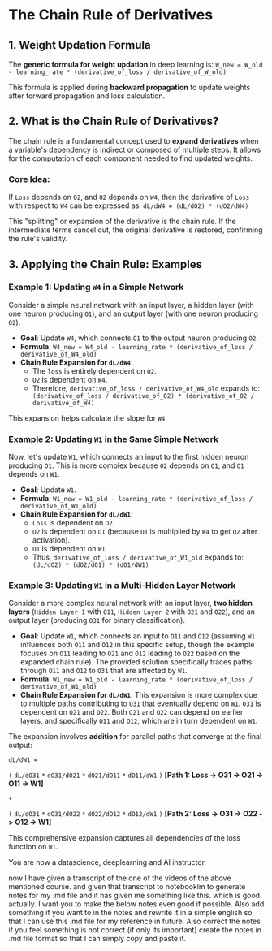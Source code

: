 # The Chain Rule of Derivatives

## 1. Weight Updation Formula

The **generic formula for weight updation** in deep learning is:
`W_new = W_old - learning_rate * (derivative_of_loss / derivative_of_W_old)`

This formula is applied during **backward propagation** to update weights after forward propagation and loss calculation.

## 2. What is the Chain Rule of Derivatives?

The chain rule is a fundamental concept used to **expand derivatives** when a variable's dependency is indirect or composed of multiple steps. It allows for the computation of each component needed to find updated weights.

### Core Idea:
If `Loss` depends on `O2`, and `O2` depends on `W4`, then the derivative of `Loss` with respect to `W4` can be expressed as:
`dL/dW4 = (dL/dO2) * (dO2/dW4)`

This "splitting" or expansion of the derivative is the chain rule. If the intermediate terms cancel out, the original derivative is restored, confirming the rule's validity.

## 3. Applying the Chain Rule: Examples

### Example 1: Updating `W4` in a Simple Network

Consider a simple neural network with an input layer, a hidden layer (with one neuron producing `O1`), and an output layer (with one neuron producing `O2`).

*   **Goal**: Update `W4`, which connects `O1` to the output neuron producing `O2`.
*   **Formula**: `W4_new = W4_old - learning_rate * (derivative_of_loss / derivative_of_W4_old)`
*   **Chain Rule Expansion for `dL/dW4`**:
    *   The `loss` is entirely dependent on `O2`.
    *   `O2` is dependent on `W4`.
    *   Therefore, `derivative_of_loss / derivative_of_W4_old` expands to:
        ` (derivative_of_loss / derivative_of_O2) * (derivative_of_O2 / derivative_of_W4)`

This expansion helps calculate the slope for `W4`.

### Example 2: Updating `W1` in the Same Simple Network

Now, let's update `W1`, which connects an input to the first hidden neuron producing `O1`. This is more complex because `O2` depends on `O1`, and `O1` depends on `W1`.

*   **Goal**: Update `W1`.
*   **Formula**: `W1_new = W1_old - learning_rate * (derivative_of_loss / derivative_of_W1_old)`
*   **Chain Rule Expansion for `dL/dW1`**:
    *   `Loss` is dependent on `O2`.
    *   `O2` is dependent on `O1` (because `O1` is multiplied by `W4` to get `O2` after activation).
    *   `O1` is dependent on `W1`.
    *   Thus, `derivative_of_loss / derivative_of_W1_old` expands to:
        ` (dL/dO2) * (dO2/dO1) * (dO1/dW1)`

### Example 3: Updating `W1` in a Multi-Hidden Layer Network

Consider a more complex neural network with an input layer, **two hidden layers** (`Hidden Layer 1` with `O11`, `Hidden Layer 2` with `O21` and `O22`), and an output layer (producing `O31` for binary classification).

*   **Goal**: Update `W1`, which connects an input to `O11` and `O12` (assuming `W1` influences both `O11` and `O12` in this specific setup, though the example focuses on `O11` leading to `O21` and `O12` leading to `O22` based on the expanded chain rule). The provided solution specifically traces paths through `O11` and `O12` to `O31` that are affected by `W1`.
*   **Formula**: `W1_new = W1_old - learning_rate * (derivative_of_loss / derivative_of_W1_old)`
*   **Chain Rule Expansion for `dL/dW1`**: This expansion is more complex due to multiple paths contributing to `O31` that eventually depend on `W1`. `O31` is dependent on `O21` and `O22`. Both `O21` and `O22` can depend on earlier layers, and specifically `O11` and `O12`, which are in turn dependent on `W1`.

The expansion involves **addition** for parallel paths that converge at the final output:

`dL/dW1 = `

`(` `dL/dO31` `*` `dO31/dO21` `*` `dO21/dO11` `*` `dO11/dW1` `)` **[Path 1: Loss -> O31 -> O21 -> O11 -> W1]**

` + `

`(` `dL/dO31` `*` `dO31/dO22` `*` `dO22/dO12` `*` `dO12/dW1` `)` **[Path 2: Loss -> O31 -> O22 -> O12 -> W1]**

This comprehensive expansion captures all dependencies of the loss function on `W1`.


You are now a datascience, deeplearning and AI instructor

now I have given a transcript of the one of the videos of the above mentioned course. and given that transcript to notebooklm to generate notes for my .md file and it has given me something like this.
which is good actually.
I want you to make the below notes even good if possible. Also add something if you want to in the notes and rewrite it in a simple english so that I can use this .md file for my reference in future.
Also correct the notes if you feel something is not correct.(if only its important)
create the notes in .md file format so that I can simply copy and paste it.